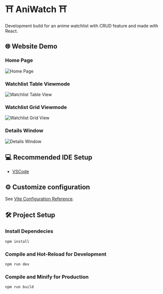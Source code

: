 # ⛩️ AniWatch ⛩️
Development build for an anime watchlist with CRUD feature and made with React.


## 🌐 Website Demo
### Home Page
![Home Page](https://i.imgur.com/xuiX8aH.png)

### Watchlist Table Viewmode
![Watchlist Table View](https://i.imgur.com/TX2cMxk.png)

### Watchlist Grid Viewmode
![Watchlist Grid View](https://i.imgur.com/uRppXZl.png)

### Details Window
![Details Window](https://i.imgur.com/mz0EsUq.png)


## 💻 Recommended IDE Setup

- [VSCode](https://code.visualstudio.com/)


## ⚙️ Customize configuration

See [Vite Configuration Reference](https://vitejs.dev/config/).


## 🛠️ Project Setup

### Install Dependecies
```sh
npm install
```

### Compile and Hot-Reload for Development

```sh
npm run dev
```

### Compile and Minify for Production

```sh
npm run build
```

